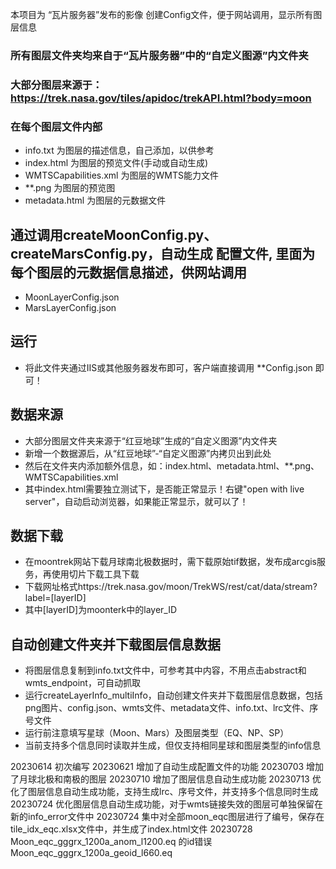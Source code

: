 本项目为 “瓦片服务器”发布的影像 创建Config文件，便于网站调用，显示所有图层信息

### 所有图层文件夹均来自于“瓦片服务器”中的“自定义图源”内文件夹
### 大部分图层来源于：https://trek.nasa.gov/tiles/apidoc/trekAPI.html?body=moon
### 在每个图层文件内部
- info.txt              为图层的描述信息，自己添加，以供参考
- index.html            为图层的预览文件(手动或自动生成)
- WMTSCapabilities.xml  为图层的WMTS能力文件
- **.png                为图层的预览图
- metadata.html         为图层的元数据文件


## 通过调用createMoonConfig.py、createMarsConfig.py，自动生成 配置文件, 里面为每个图层的元数据信息描述，供网站调用
- MoonLayerConfig.json
- MarsLayerConfig.json


## 运行
- 将此文件夹通过IIS或其他服务器发布即可，客户端直接调用 **Config.json 即可！


## 数据来源
- 大部分图层文件夹来源于“红豆地球”生成的“自定义图源”内文件夹
- 新增一个数据源后，从“红豆地球”-“自定义图源”内拷贝出到此处
- 然后在文件夹内添加额外信息，如：index.html、metadata.html、**.png、WMTSCapabilities.xml
- 其中index.html需要独立测试下，是否能正常显示！右键"open with live server"，自动启动浏览器，如果能正常显示，就可以了！    


 ## 数据下载
- 在moontrek网站下载月球南北极数据时，需下载原始tif数据，发布成arcgis服务，再使用切片下载工具下载
- 下载网址格式https://trek.nasa.gov/moon/TrekWS/rest/cat/data/stream?label=[layerID]
- 其中[layerID]为moonterk中的layer_ID

## 自动创建文件夹并下载图层信息数据
- 将图层信息复制到info.txt文件中，可参考其中内容，不用点击abstract和wmts_endpoint，可自动抓取
- 运行createLayerInfo_multiInfo，自动创建文件夹并下载图层信息数据，包括png图片、config.json、wmts文件、metadata文件、info.txt、lrc文件、序号文件
- 运行前注意填写星球（Moon、Mars）及图层类型（EQ、NP、SP）
- 当前支持多个信息同时读取并生成，但仅支持相同星球和图层类型的info信息


20230614    初次编写
20230621    增加了自动生成配置文件的功能
20230703    增加了月球北极和南极的图层
20230710    增加了图层信息自动生成功能
20230713    优化了图层信息自动生成功能，支持生成lrc、序号文件，并支持多个信息同时生成
20230724    优化图层信息自动生成功能，对于wmts链接失效的图层可单独保留在新的info_error文件中
20230724    集中对全部moon_eqc图层进行了编号，保存在tile_idx_eqc.xlsx文件中，并生成了index.html文件
20230728    Moon_eqc_gggrx_1200a_anom_l1200.eq 的id错误
            Moon_eqc_gggrx_1200a_geoid_l660.eq
